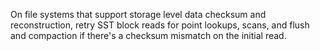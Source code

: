 On file systems that support storage level data checksum and reconstruction, retry SST block reads for point lookups, scans, and flush and compaction if there's a checksum mismatch on the initial read.
